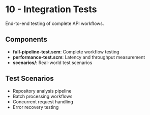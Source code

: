 # 10 - Integration Tests

End-to-end testing of complete API workflows.

## Components
- **full-pipeline-test.scm**: Complete workflow testing
- **performance-test.scm**: Latency and throughput measurement
- **scenarios/**: Real-world test scenarios

## Test Scenarios
- Repository analysis pipeline
- Batch processing workflows
- Concurrent request handling
- Error recovery testing